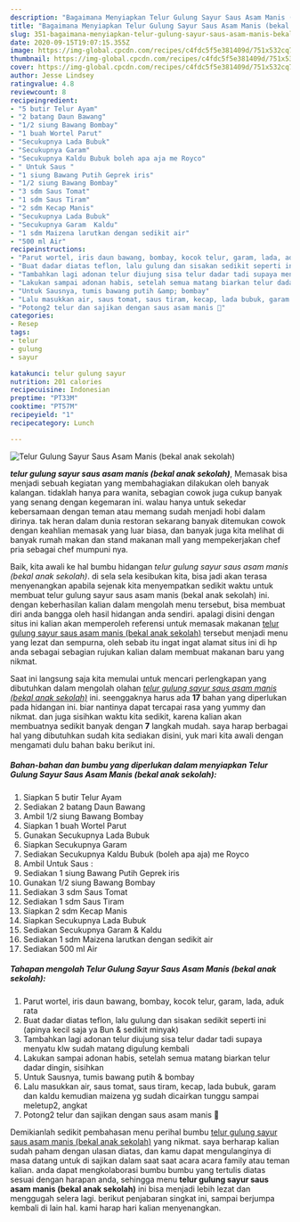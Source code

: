 ```yaml
---
description: "Bagaimana Menyiapkan Telur Gulung Sayur Saus Asam Manis (bekal anak sekolah) yang enak"
title: "Bagaimana Menyiapkan Telur Gulung Sayur Saus Asam Manis (bekal anak sekolah) yang enak"
slug: 351-bagaimana-menyiapkan-telur-gulung-sayur-saus-asam-manis-bekal-anak-sekolah-yang-enak
date: 2020-09-15T19:07:15.355Z
image: https://img-global.cpcdn.com/recipes/c4fdc5f5e381409d/751x532cq70/telur-gulung-sayur-saus-asam-manis-bekal-anak-sekolah-foto-resep-utama.jpg
thumbnail: https://img-global.cpcdn.com/recipes/c4fdc5f5e381409d/751x532cq70/telur-gulung-sayur-saus-asam-manis-bekal-anak-sekolah-foto-resep-utama.jpg
cover: https://img-global.cpcdn.com/recipes/c4fdc5f5e381409d/751x532cq70/telur-gulung-sayur-saus-asam-manis-bekal-anak-sekolah-foto-resep-utama.jpg
author: Jesse Lindsey
ratingvalue: 4.8
reviewcount: 8
recipeingredient:
- "5 butir Telur Ayam"
- "2 batang Daun Bawang"
- "1/2 siung Bawang Bombay"
- "1 buah Wortel Parut"
- "Secukupnya Lada Bubuk"
- "Secukupnya Garam"
- "Secukupnya Kaldu Bubuk boleh apa aja me Royco"
- " Untuk Saus "
- "1 siung Bawang Putih Geprek iris"
- "1/2 siung Bawang Bombay"
- "3 sdm Saus Tomat"
- "1 sdm Saus Tiram"
- "2 sdm Kecap Manis"
- "Secukupnya Lada Bubuk"
- "Secukupnya Garam  Kaldu"
- "1 sdm Maizena larutkan dengan sedikit air"
- "500 ml Air"
recipeinstructions:
- "Parut wortel, iris daun bawang, bombay, kocok telur, garam, lada, aduk rata"
- "Buat dadar diatas teflon, lalu gulung dan sisakan sedikit seperti ini (apinya kecil saja ya Bun &amp; sedikit minyak)"
- "Tambahkan lagi adonan telur diujung sisa telur dadar tadi supaya menyatu klw sudah matang digulung kembali"
- "Lakukan sampai adonan habis, setelah semua matang biarkan telur dadar dingin, sisihkan"
- "Untuk Sausnya, tumis bawang putih &amp; bombay"
- "Lalu masukkan air, saus tomat, saus tiram, kecap, lada bubuk, garam dan kaldu kemudian maizena yg sudah dicairkan tunggu sampai meletup2, angkat"
- "Potong2 telur dan sajikan dengan saus asam manis 🤗"
categories:
- Resep
tags:
- telur
- gulung
- sayur

katakunci: telur gulung sayur 
nutrition: 201 calories
recipecuisine: Indonesian
preptime: "PT33M"
cooktime: "PT57M"
recipeyield: "1"
recipecategory: Lunch

---
```



![Telur Gulung Sayur Saus Asam Manis (bekal anak sekolah)](https://img-global.cpcdn.com/recipes/c4fdc5f5e381409d/751x532cq70/telur-gulung-sayur-saus-asam-manis-bekal-anak-sekolah-foto-resep-utama.jpg)

<b><i>telur gulung sayur saus asam manis (bekal anak sekolah)</i></b>, Memasak bisa menjadi sebuah kegiatan yang membahagiakan dilakukan oleh banyak kalangan. tidaklah hanya para wanita, sebagian cowok juga cukup banyak yang senang dengan kegemaran ini. walau hanya untuk sekedar kebersamaan dengan teman atau memang sudah menjadi hobi dalam dirinya. tak heran dalam dunia restoran sekarang banyak ditemukan cowok dengan keahlian memasak yang luar biasa, dan banyak juga kita melihat di banyak rumah makan dan stand makanan mall yang mempekerjakan chef pria sebagai chef mumpuni nya.

Baik, kita awali ke hal bumbu hidangan <i>telur gulung sayur saus asam manis (bekal anak sekolah)</i>. di sela sela kesibukan kita, bisa jadi akan terasa menyenangkan apabila sejenak kita menyempatkan sedikit waktu untuk membuat telur gulung sayur saus asam manis (bekal anak sekolah) ini. dengan keberhasilan kalian dalam mengolah menu tersebut, bisa membuat diri anda bangga oleh hasil hidangan anda sendiri. apalagi disini dengan situs ini kalian akan memperoleh referensi untuk memasak makanan <u>telur gulung sayur saus asam manis (bekal anak sekolah)</u> tersebut menjadi menu yang lezat dan sempurna, oleh sebab itu ingat ingat alamat situs ini di hp anda sebagai sebagian rujukan kalian dalam membuat makanan baru yang nikmat.




Saat ini langsung saja kita memulai untuk mencari perlengkapan yang dibutuhkan dalam mengolah olahan <u><i>telur gulung sayur saus asam manis (bekal anak sekolah)</i></u> ini. seenggaknya harus ada <b>17</b> bahan yang diperlukan pada hidangan ini. biar nantinya dapat tercapai rasa yang yummy dan nikmat. dan juga sisihkan waktu kita sedikit, karena kalian akan membuatnya sedikit banyak dengan <b>7</b> langkah mudah. saya harap berbagai hal yang dibutuhkan sudah kita sediakan disini, yuk mari kita awali dengan mengamati dulu bahan baku berikut ini.

<!--inarticleads1-->

##### Bahan-bahan dan bumbu yang diperlukan dalam menyiapkan Telur Gulung Sayur Saus Asam Manis (bekal anak sekolah):

1. Siapkan 5 butir Telur Ayam
1. Sediakan 2 batang Daun Bawang
1. Ambil 1/2 siung Bawang Bombay
1. Siapkan 1 buah Wortel Parut
1. Gunakan Secukupnya Lada Bubuk
1. Siapkan Secukupnya Garam
1. Sediakan Secukupnya Kaldu Bubuk (boleh apa aja) me Royco
1. Ambil  Untuk Saus :
1. Sediakan 1 siung Bawang Putih Geprek iris
1. Gunakan 1/2 siung Bawang Bombay
1. Sediakan 3 sdm Saus Tomat
1. Sediakan 1 sdm Saus Tiram
1. Siapkan 2 sdm Kecap Manis
1. Siapkan Secukupnya Lada Bubuk
1. Sediakan Secukupnya Garam &amp; Kaldu
1. Sediakan 1 sdm Maizena larutkan dengan sedikit air
1. Sediakan 500 ml Air




<!--inarticleads2-->

##### Tahapan mengolah Telur Gulung Sayur Saus Asam Manis (bekal anak sekolah):

1. Parut wortel, iris daun bawang, bombay, kocok telur, garam, lada, aduk rata
1. Buat dadar diatas teflon, lalu gulung dan sisakan sedikit seperti ini (apinya kecil saja ya Bun &amp; sedikit minyak)
1. Tambahkan lagi adonan telur diujung sisa telur dadar tadi supaya menyatu klw sudah matang digulung kembali
1. Lakukan sampai adonan habis, setelah semua matang biarkan telur dadar dingin, sisihkan
1. Untuk Sausnya, tumis bawang putih &amp; bombay
1. Lalu masukkan air, saus tomat, saus tiram, kecap, lada bubuk, garam dan kaldu kemudian maizena yg sudah dicairkan tunggu sampai meletup2, angkat
1. Potong2 telur dan sajikan dengan saus asam manis 🤗




Demikianlah sedikit pembahasan menu perihal bumbu <u>telur gulung sayur saus asam manis (bekal anak sekolah)</u> yang nikmat. saya berharap kalian sudah paham dengan ulasan diatas, dan kamu dapat mengulanginya di masa datang untuk di sajikan dalam saat saat acara acara family atau teman kalian. anda dapat mengkolaborasi bumbu bumbu yang tertulis diatas sesuai dengan harapan anda, sehingga menu <b>telur gulung sayur saus asam manis (bekal anak sekolah)</b> ini bisa menjadi lebih lezat dan menggugah selera lagi. berikut penjabaran singkat ini, sampai berjumpa kembali di lain hal. kami harap hari kalian menyenangkan.
